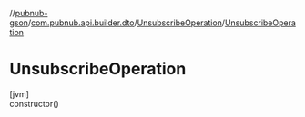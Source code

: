 //[pubnub-gson](../../../index.md)/[com.pubnub.api.builder.dto](../index.md)/[UnsubscribeOperation](index.md)/[UnsubscribeOperation](-unsubscribe-operation.md)

# UnsubscribeOperation

[jvm]\
constructor()
